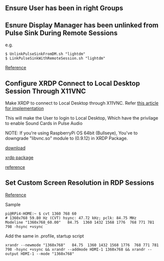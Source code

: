 ## Ensure User has been in right Groups
## Esnure Display Manager has been unlinked from Pulse Sink During Remote Sessions
e.g. 

    $ UnlinkPulseSinkFromDM.sh "lightdm"
    $ LinkPulseSinkWithRemoteSession.sh "lightdm"
        
[Reference](https://github.com/avarghesein/-NIX/blob/main/Lubuntu%2022.04/BluetoothAudioWithRemoteSession.md)

## Configure XRDP Connect to Local Desktop Session Through X11VNC

Make XRDP to connect to Local Desktop through X11VNC. Refer [this article for implementation](https://github.com/avarghesein/-NIX/blob/main/Debian%2010/RemoteDesktop/RDP_TO_LOCAL%20SESSION.md#setup-x11vnc-to-run-with-login-screen-lightdm)

This will make the User to login to Local Desktop, Which have the privilage to enable Sound Cards in Pulse Audio

NOTE: If you're using RaspberryPi OS 64bit (Bullseye), You've to downgrade "libvnc.so" module to (0.9.12) in XRDP Package.

[download](http://ports.ubuntu.com/pool/universe/x/xrdp/xrdp_0.9.12-1_arm64.deb)

[xrdp package](https://ubuntu.pkgs.org/20.04/ubuntu-universe-arm64/xrdp_0.9.12-1_arm64.deb.html)

[reference](https://github.com/clearlinux/distribution/issues/2447)

## Set Custom Screen Resolution in RDP Sessions

[Reference](https://forums.raspberrypi.com/viewtopic.php?t=284866&start=25)

Sample

    pi@RPi4-HOME:~ $ cvt 1360 768 60
    # 1360x768 59.80 Hz (CVT) hsync: 47.72 kHz; pclk: 84.75 MHz
    Modeline "1360x768_60.00"   84.75  1360 1432 1568 1776  768 771 781 798 -hsync +vsync

Add the same in .profile, startup script

    xrandr --newmode "1360x768"   84.75  1360 1432 1568 1776  768 771 781 798 -hsync +vsync && xrandr --addmode HDMI-1 1360x768 && xrandr --output HDMI-1 --mode "1360x768"
